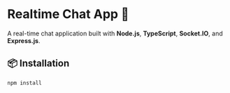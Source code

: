 # Realtime Chat App 🚀

A real-time chat application built with **Node.js**, **TypeScript**, **Socket.IO**, and **Express.js**.

## 📦 Installation

```bash
npm install
